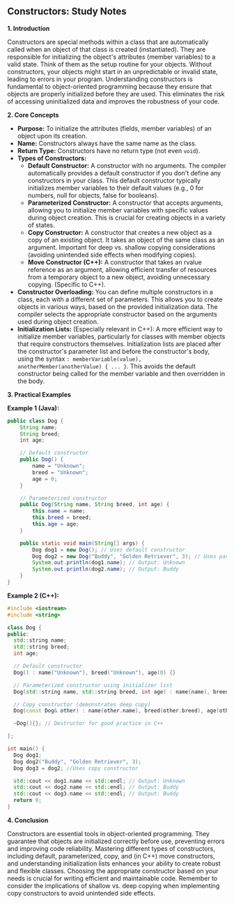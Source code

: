 ## Constructors: Study Notes

**1. Introduction**

Constructors are special methods within a class that are automatically called when an object of that class is created (instantiated).  They are responsible for initializing the object's attributes (member variables) to a valid state.  Think of them as the setup routine for your objects.  Without constructors, your objects might start in an unpredictable or invalid state, leading to errors in your program.  Understanding constructors is fundamental to object-oriented programming because they ensure that objects are properly initialized before they are used.  This eliminates the risk of accessing uninitialized data and improves the robustness of your code.

**2. Core Concepts**

* **Purpose:** To initialize the attributes (fields, member variables) of an object upon its creation.
* **Name:**  Constructors always have the same name as the class.
* **Return Type:** Constructors have no return type (not even `void`).
* **Types of Constructors:**
    * **Default Constructor:** A constructor with no arguments.  The compiler automatically provides a default constructor if you don't define any constructors in your class. This default constructor typically initializes member variables to their default values (e.g., 0 for numbers, null for objects, false for booleans).
    * **Parameterized Constructor:** A constructor that accepts arguments, allowing you to initialize member variables with specific values during object creation. This is crucial for creating objects in a variety of states.
    * **Copy Constructor:** A constructor that creates a new object as a copy of an existing object.  It takes an object of the same class as an argument.  Important for deep vs. shallow copying considerations (avoiding unintended side effects when modifying copies).
    * **Move Constructor (C++):**  A constructor that takes an rvalue reference as an argument, allowing efficient transfer of resources from a temporary object to a new object, avoiding unnecessary copying.  (Specific to C++).
* **Constructor Overloading:** You can define multiple constructors in a class, each with a different set of parameters. This allows you to create objects in various ways, based on the provided initialization data.  The compiler selects the appropriate constructor based on the arguments used during object creation.
* **Initialization Lists:** (Especially relevant in C++):  A more efficient way to initialize member variables, particularly for classes with member objects that require constructors themselves.  Initialization lists are placed after the constructor's parameter list and before the constructor's body, using the syntax `: memberVariable(value), anotherMember(anotherValue) { ... }`.  This avoids the default constructor being called for the member variable and then overridden in the body.


**3. Practical Examples**

**Example 1 (Java):**

```java
public class Dog {
    String name;
    String breed;
    int age;

    // Default constructor
    public Dog() {
        name = "Unknown";
        breed = "Unknown";
        age = 0;
    }

    // Parameterized constructor
    public Dog(String name, String breed, int age) {
        this.name = name;
        this.breed = breed;
        this.age = age;
    }

    public static void main(String[] args) {
        Dog dog1 = new Dog(); // Uses default constructor
        Dog dog2 = new Dog("Buddy", "Golden Retriever", 3); // Uses parameterized constructor
        System.out.println(dog1.name); // Output: Unknown
        System.out.println(dog2.name); // Output: Buddy
    }
}
```

**Example 2 (C++):**

```c++
#include <iostream>
#include <string>

class Dog {
public:
  std::string name;
  std::string breed;
  int age;

  // Default constructor
  Dog() : name("Unknown"), breed("Unknown"), age(0) {}

  // Parameterized constructor using initializer list
  Dog(std::string name, std::string breed, int age) : name(name), breed(breed), age(age) {}

  // Copy constructor (demonstrates deep copy)
  Dog(const Dog& other) : name(other.name), breed(other.breed), age(other.age) {}

  ~Dog(){}; // Destructor for good practice in C++

};

int main() {
  Dog dog1;
  Dog dog2("Buddy", "Golden Retriever", 3);
  Dog dog3 = dog2; //Uses copy constructor

  std::cout << dog1.name << std::endl; // Output: Unknown
  std::cout << dog2.name << std::endl; // Output: Buddy
  std::cout << dog3.name << std::endl; // Output: Buddy
  return 0;
}
```


**4. Conclusion**

Constructors are essential tools in object-oriented programming.  They guarantee that objects are initialized correctly before use, preventing errors and improving code reliability.  Mastering different types of constructors, including default, parameterized, copy, and (in C++) move constructors, and understanding initialization lists enhances your ability to create robust and flexible classes.  Choosing the appropriate constructor based on your needs is crucial for writing efficient and maintainable code. Remember to consider the implications of shallow vs. deep copying when implementing copy constructors to avoid unintended side effects.